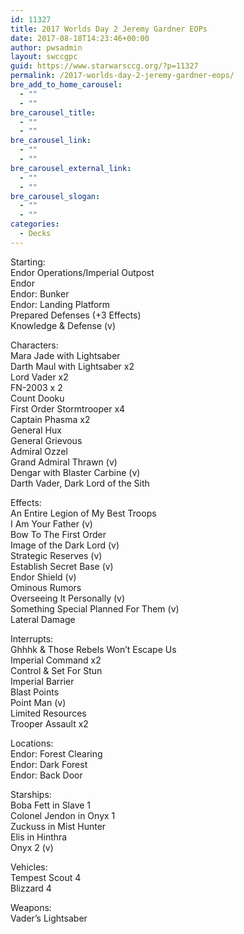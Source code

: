```yaml
---
id: 11327
title: 2017 Worlds Day 2 Jeremy Gardner EOPs
date: 2017-08-18T14:23:46+00:00
author: pwsadmin
layout: swccgpc
guid: https://www.starwarsccg.org/?p=11327
permalink: /2017-worlds-day-2-jeremy-gardner-eops/
bre_add_to_home_carousel:
  - ""
  - ""
bre_carousel_title:
  - ""
  - ""
bre_carousel_link:
  - ""
  - ""
bre_carousel_external_link:
  - ""
  - ""
bre_carousel_slogan:
  - ""
  - ""
categories:
  - Decks
---
```

Starting:  
Endor Operations/Imperial Outpost  
Endor  
Endor: Bunker  
Endor: Landing Platform  
Prepared Defenses (+3 Effects)  
Knowledge & Defense (v)

Characters:  
Mara Jade with Lightsaber  
Darth Maul with Lightsaber x2  
Lord Vader x2  
FN-2003 x 2  
Count Dooku  
First Order Stormtrooper x4  
Captain Phasma x2  
General Hux  
General Grievous  
Admiral Ozzel  
Grand Admiral Thrawn (v)  
Dengar with Blaster Carbine (v)  
Darth Vader, Dark Lord of the Sith

Effects:  
An Entire Legion of My Best Troops  
I Am Your Father (v)  
Bow To The First Order  
Image of the Dark Lord (v)  
Strategic Reserves (v)  
Establish Secret Base (v)  
Endor Shield (v)  
Ominous Rumors  
Overseeing It Personally (v)  
Something Special Planned For Them (v)  
Lateral Damage

Interrupts:  
Ghhhk & Those Rebels Won&#8217;t Escape Us  
Imperial Command x2  
Control & Set For Stun  
Imperial Barrier  
Blast Points  
Point Man (v)  
Limited Resources  
Trooper Assault x2

Locations:  
Endor: Forest Clearing  
Endor: Dark Forest  
Endor: Back Door

Starships:  
Boba Fett in Slave 1  
Colonel Jendon in Onyx 1  
Zuckuss in Mist Hunter  
Elis in Hinthra  
Onyx 2 (v)

Vehicles:  
Tempest Scout 4  
Blizzard 4

Weapons:  
Vader&#8217;s Lightsaber